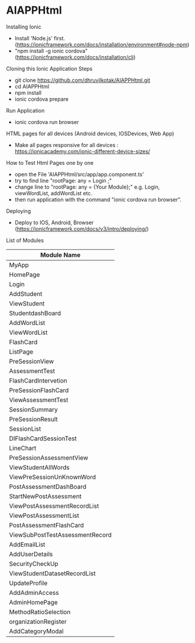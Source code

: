 # AIAPPHtml

Installing Ionic 
- Install 'Node.js' first. (https://ionicframework.com/docs/installation/environment#node-npm)
- "npm install -g ionic cordova" (https://ionicframework.com/docs/installation/cli)

Cloning this Ionic Application Steps
- git clone https://github.com/dhruvilkotak/AIAPPHtml.git
- cd AIAPPHtml
- npm install
- ionic cordova prepare

Run Application 
- ionic cordova run browser

HTML pages for all devices (Android devices, IOSDevices, Web App)
- Make all pages responsive for all devices : https://ionicacademy.com/ionic-different-device-sizes/


How to Test Html Pages one by one 
- open the File 'AIAPPHtml/src/app/app.component.ts'
- try to find line "rootPage: any = Login ;" 
- change line to "rootPage: any = {Your Module};" e.g. Login, viewWordList, addWordList etc.
- then run application with the command "ionic cordova run browser".

Deploying
- Deploy to IOS, Android, Browser (https://ionicframework.com/docs/v3/intro/deploying/)

List of Modules 

| Module Name |
|-------------|
 |  MyApp | 
 |  HomePage | 
 |  Login | 
 |  AddStudent | 
 |  ViewStudent | 
 |  StudentdashBoard | 
 |  AddWordList | 
 |  ViewWordList | 
 |  FlashCard | 
 |  ListPage | 
 |  PreSessionView | 
 |  AssessmentTest | 
 |  FlashCardIntervetion | 
 |  PreSessionFlashCard | 
 |  ViewAssessmentTest | 
 |  SessionSummary | 
 |  PreSessionResult | 
 |  SessionList | 
 |  DIFlashCardSessionTest | 
 |  LineChart | 
 |  PreSessionAssessmentView | 
 |  ViewStudentAllWords | 
 |  ViewPreSessionUnKnownWord | 
 |  PostAssessmentDashBoard | 
 |  StartNewPostAssessment | 
 |  ViewPostAssessmentRecordList | 
 |  ViewPostAssessmentList | 
 |  PostAssessmentFlashCard | 
 |  ViewSubPostTestAssessmentRecord | 
 |  AddEmailList | 
 |  AddUserDetails | 
 |  SecurityCheckUp | 
 |  ViewStudentDatasetRecordList | 
 |  UpdateProfile | 
 |  AddAdminAccess | 
 |  AdminHomePage | 
 |  MethodRatioSelection | 
 |  organizationRegister | 
 |  AddCategoryModal |

